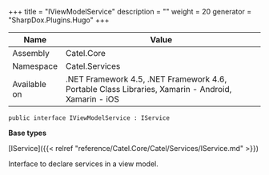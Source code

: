 

+++
title = "IViewModelService" 
description = ""
weight = 20
generator = "SharpDox.Plugins.Hugo"
+++

Name|Value
---|---
Assembly|Catel.Core
Namespace|Catel.Services
Available on|.NET Framework 4.5, .NET Framework 4.6, Portable Class Libraries, Xamarin - Android, Xamarin - iOS

```
public interface IViewModelService : IService
```

**Base types**

[IService]({{< relref "reference/Catel.Core/Catel/Services/IService.md" >}})

Interface to declare services in a view model.

